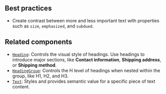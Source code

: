 ## Best practices

- Create contrast between more and less important text with properties such as `size`, `emphasized`, and `subdued`.

## Related components

- [`Heading`](https://github.com/Shopify/ui-extensions/tree/main/packages/checkout-ui-extensions/src/components/Heading): Controls the visual style of headings. Use headings to introduce major sections, like **Contact information**, **Shipping address**, or **Shipping method**.
- [`HeadingGroup`](https://github.com/Shopify/ui-extensions/tree/main/packages/checkout-ui-extensions/src/components/HeadingGroup): Controls the H level of headings when nested within the group, like H1, H2, and H3.
- [`Text`](https://github.com/Shopify/ui-extensions/tree/main/packages/checkout-ui-extensions/src/components/Text): Styles and provides semantic value for a specific piece of text content.
